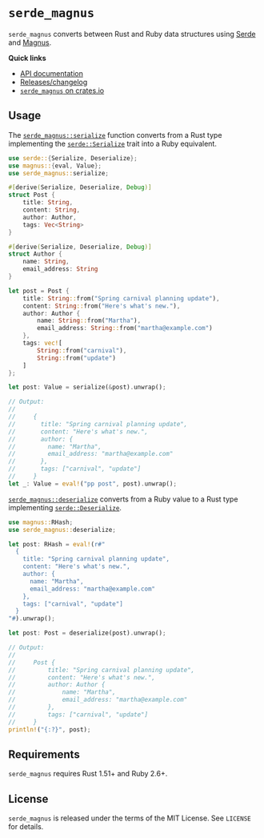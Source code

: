 # `serde_magnus`

`serde_magnus` converts between Rust and Ruby data structures using [Serde] and [Magnus].

[Serde]: https://github.com/serde-rs/serde
[Magnus]: https://github.com/matsadler/magnus

**Quick links**

* [API documentation](https://docs.rs/serde_magnus)
* [Releases/changelog](https://github.com/georgeclaghorn/serde_magnus/releases)
* [`serde_magnus` on crates.io](https://crates.io/crates/serde_magnus)

## Usage

The [`serde_magnus::serialize`] function converts from a Rust type implementing the
[`serde::Serialize`] trait into a Ruby equivalent.

```rust
use serde::{Serialize, Deserialize};
use magnus::{eval, Value};
use serde_magnus::serialize;

#[derive(Serialize, Deserialize, Debug)]
struct Post {
    title: String,
    content: String,
    author: Author,
    tags: Vec<String>
}

#[derive(Serialize, Deserialize, Debug)]
struct Author {
    name: String,
    email_address: String
}

let post = Post {
    title: String::from("Spring carnival planning update"),
    content: String::from("Here's what's new."),
    author: Author {
        name: String::from("Martha"),
        email_address: String::from("martha@example.com")
    },
    tags: vec![
        String::from("carnival"),
        String::from("update")
    ]
};

let post: Value = serialize(&post).unwrap();

// Output:
//
//     {
//       title: "Spring carnival planning update",
//       content: "Here's what's new.",
//       author: {
//         name: "Martha",
//         email_address: "martha@example.com"
//       },
//       tags: ["carnival", "update"]
//     }
let _: Value = eval!("pp post", post).unwrap();
```

[`serde_magnus::deserialize`] converts from a Ruby value to a Rust type implementing
[`serde::Deserialize`].

```rust
use magnus::RHash;
use serde_magnus::deserialize;

let post: RHash = eval!(r#"
  {
    title: "Spring carnival planning update",
    content: "Here's what's new.",
    author: {
      name: "Martha",
      email_address: "martha@example.com"
    },
    tags: ["carnival", "update"]
  }
"#).unwrap();

let post: Post = deserialize(post).unwrap();

// Output:
//
//     Post {
//         title: "Spring carnival planning update",
//         content: "Here's what's new.",
//         author: Author {
//             name: "Martha",
//             email_address: "martha@example.com"
//         },
//         tags: ["carnival", "update"]
//     }
println!("{:?}", post);
```

[`serde_magnus::serialize`]: https://docs.rs/serde_magnus/latest/serde_magnus/fn.serialize.html
[`serde::Serialize`]: https://docs.rs/serde/latest/serde/trait.Serialize.html
[`serde_magnus::deserialize`]: https://docs.rs/serde_magnus/latest/serde_magnus/fn.deserialize.html
[`serde::Deserialize`]: https://docs.rs/serde/latest/serde/trait.Deserialize.html

## Requirements

`serde_magnus` requires Rust 1.51+ and Ruby 2.6+.

## License

`serde_magnus` is released under the terms of the MIT License. See `LICENSE` for details.
